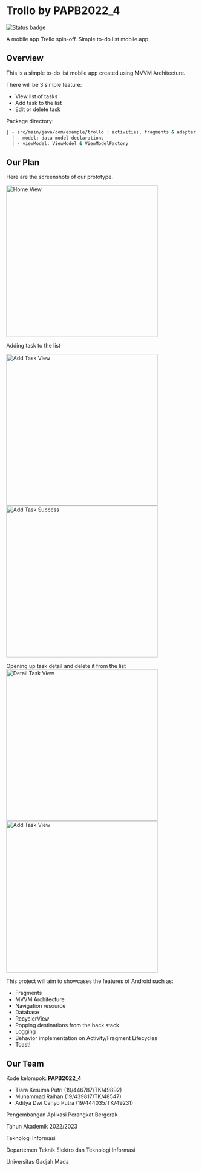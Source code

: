 # Trollo by PAPB2022_4

[![Status badge](https://img.shields.io/badge/status-development-blue.svg)](https://shields.io/)

A mobile app Trello spin-off. Simple to-do list mobile app.

## Overview

This is a simple to-do list mobile app created using MVVM Architecture.

There will be 3 simple feature:

* View list of tasks
* Add task to the list
* Edit or delete task

Package directory:

```bash
| - src/main/java/com/example/trollo : activities, fragments & adapter
  | - model: data model declarations
  | - viewModel: ViewModel & ViewModelFactory
```

## Our Plan

Here are the screenshots of our prototype.

<img src="Home.png" height="400" alt="Home View"/>

Adding task to the list

<img src="Home - Add list.png" height="400" alt="Add Task View"/>
<img src="Popup added.png" height="400" alt="Add Task Success"/>

Opening up task detail and delete it from the list
<img src="Home - Detail list.png" height="400" alt="Detail Task View"/>
<img src="Popup deleted.png" height="400" alt="Add Task View"/>

This project will aim to showcases the features of Android such as:

* Fragments
* MVVM Architecture
* Navigation resource
* Database
* RecyclerView
* Popping destinations from the back stack
* Logging
* Behavior implementation on Activity/Fragment Lifecycles
* Toast!

## Our Team

Kode kelompok: **PAPB2022_4**

- Tiara Kesuma Putri (19/446787/TK/49892)
- Muhammad Raihan (19/439817/TK/48547)
- Aditya Dwi Cahyo Putra (19/444035/TK/49231)

Pengembangan Aplikasi Perangkat Bergerak

Tahun Akademik 2022/2023

Teknologi Informasi

Departemen Teknik Elektro dan Teknologi Informasi

Universitas Gadjah Mada